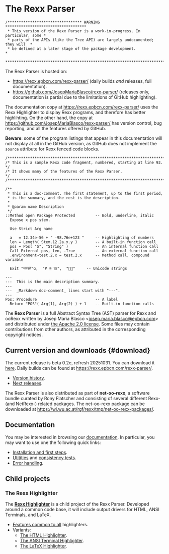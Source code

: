 The Rexx Parser
===============

```
/********************************* WARNING ************************************
 * This version of the Rexx Parser is a work-in-progress. In particular, some *
 * parts of the APIs (like the Tree API) are largely undocumented; they will  *
 * be defined at a later stage of the package development.                    *
 ******************************************************************************/
```

The Rexx Parser is hosted on:

- <https://rexx.epbcn.com/rexx-parser/> (daily builds *and* releases,
  full documentation).
- <https://github.com/JosepMariaBlasco/rexx-parser/> (releases only,
  documentation is partial due to the limitations of GitHub highlighting).

The documentation copy at <https://rexx.epbcn.com/rexx-parser/> uses
the Rexx Highlighter to display Rexx programs, and therefore has better
highlihting. On the other hand, the copy at
<https://github.com/JosepMariaBlasco/rexx-parser/>
has version control, bug reporting, and all the features offered by GitHub.

**Beware**: some of the program listings that appear in this documentation
will not display at all in the GitHub version, as GitHub does not implement
the `source` attribute for Rexx fenced code blocks.

~~~rexx {.numberLines startfrom=93 unicode numberWidth=5}
/******************************************************************************/
/* This is a sample Rexx code fragment, numbered, starting at line 93.        */
/* It shows many of the features of the Rexx Parser.                          */
/******************************************************************************/

/**
 * This is a doc-comment. The first statement, up to the first period,
 * is the summary, and the rest is the description.
 *
 * @param name Description
 */
::Method open Package Protected         -- Bold, underline, italic
  Expose x pos stem.

  Use Strict Arg name

  a   = 12.34e-56 + " -98.76e+123 "     -- Highlighting of numbers
  len = Length( Stem.12.2a.x.y )        -- A built-in function call
  pos = Pos( "S", "String" )            -- An internal function call
  Call External pos, len, .True         -- An external function call
  .environment~test.2.x = test.2.x      -- Method call, compound variable

  Exit "नमस्ते"G,  "P ≝ 𝔐",  "🦞🍐"     -- Unicode strings

---
---  This is the main description summary.
---
---  _Markdown doc-comment_ lines start with "---".
---
Pos: Procedure                          -- A label
  Return "POS"( Arg(1), Arg(2) ) + 1    -- Built-in function calls
~~~

The **Rexx Parser** is a full Abstract Syntax Tree (AST)
parser for Rexx and ooRexx written by Josep Maria Blasco
&lt;<josep.maria.blasco@epbcn.com>&gt; and distributed
under [the Apache 2.0 license](LICENSE). Some files may
contain contributions from other authors, as attributed
in the corresponding copyright notices.

Current version and downloads {#download}
-----------------------------

The current release is beta 0.2e, refresh 20251031.
You can download it <a href="Rexx-Parser-0.2e-20251031.zip">here</a>.
Daily builds can be found at <https://rexx.epbcn.com/rexx-parser/>.

- [Version history](doc/history/).
- [Next releases](doc/todo/).

The Rexx Parser is also distributed as part of **net-oo-rexx**,
a software bundle curated by Rony Flatscher and consisting of
several different Rexx- (and NetRexx-) related packages.
The net-oo-rexx package can be downloaded at
<https://wi.wu.ac.at/rgf/rexx/tmp/net-oo-rexx-packages/>.

Documentation
-------------

You may be interested in browsing our [documentation](doc/).
In particular, you may want to use one the following quick links:

- [Installation and first steps](doc/guide/install/).
- [Utitities](doc/samples/) and [consistency tests](tests/).
- [Error handling](doc/guide/errors/).

Child projects
--------------

### The Rexx Highlighter

The [**Rexx Highlighter**](doc/highlighter/) is a child project
of the Rexx Parser. Developed around a common code base,
it will include output drivers for HTML, ANSI Terminals,
and LaTeX.

- [Features common to all](doc/highlighter/features/) highlighters.
- Variants:
  - [The HTML Highlighter](doc/highlighter/html/).
  - [The ANSI Terminal Highlighter](doc/highlighter/ansi/).
  - [The LaTeX Highlighter](doc/highlighter/latex/).







